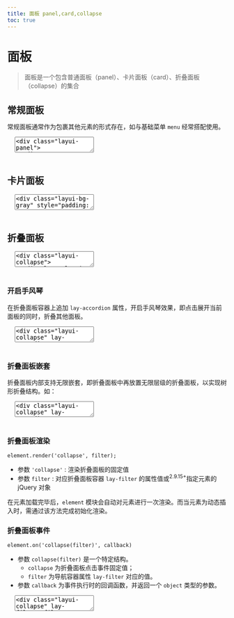 ```yaml
---
title: 面板 panel,card,collapse
toc: true
---
```

 
# 面板

> 面板是一个包含普通面板（panel）、卡片面板（card）、折叠面板（collapse）的集合

<h2 id="panel" lay-toc="{}" style="margin-bottom: 0;">常规面板</h2>

常规面板通常作为包裹其他元素的形式存在，如与基础菜单 `menu` 经常搭配使用。

<pre class="layui-code" lay-options="{preview: true, layout: ['preview', 'code'], tools: ['full']}">
  <textarea>
<div class="layui-panel">
  <div style="padding: 32px;">面板任意内容</div>
</div>
  </textarea>
</pre>

<h2 id="card" lay-toc="{}">卡片面板</h2>

<pre class="layui-code" lay-options="{preview: true, layout: ['preview', 'code'], tools: ['full']}">
  <textarea>
<div class="layui-bg-gray" style="padding: 16px;">
  <div class="layui-row layui-col-space15">
    <div class="layui-col-md6">
      <div class="layui-card">
        <div class="layui-card-header">卡片面板</div>
        <div class="layui-card-body">
          卡片式面板面板通常用于非白色背景色的主体内<br>
          从而映衬出边框投影
        </div>
      </div>
    </div>
    <div class="layui-col-md6">
      <div class="layui-card">
        <div class="layui-card-header">卡片面板</div>
        <div class="layui-card-body">
          结合 layui 的栅格系统<br>
          轻松实现响应式布局
        </div>
      </div>
    </div>
  </div>
</div> 
  </textarea>
</pre>

<h2 id="collapse" lay-toc="{hot: true}">折叠面板</h2>

<pre class="layui-code" lay-options="{preview: true, layout: ['preview', 'code'], tools: ['full'], done: function(obj){
  obj.render();
}}">
  <textarea>
<div class="layui-collapse">
  <div class="layui-colla-item">
    <div class="layui-colla-title">Collapse Title 1</div>
    <div class="layui-colla-content">
      <p>Content 1</p>
    </div>
  </div>
  <div class="layui-colla-item">
    <div class="layui-colla-title">Collapse Title 2</div>
    <div class="layui-colla-content">
      <p>Content 2</p>
    </div>
  </div>
  <div class="layui-colla-item">
    <div class="layui-colla-title">Collapse Title 3</div>
    <div class="layui-colla-content">
      <ul>
        <li>Content list</li>
        <li>Content list</li>
      </ul>
    </div>
  </div>
  <div class="layui-colla-item">
    <div class="layui-colla-title">折叠面板的标题</div>
    <div class="layui-colla-content">
      <p>折叠面板的内容</p>
    </div>
  </div>
</div>

<!-- import layui -->
  </textarea>
</pre>


<h3 id="accordion" lay-toc="{level: 2}">开启手风琴</h3>

在折叠面板容器上追加 `lay-accordion` 属性，开启手风琴效果，即点击展开当前面板的同时，折叠其他面板。

<pre class="layui-code" lay-options="{preview: true, layout: ['preview', 'code'], tools: ['full'], done: function(obj){
  obj.render();
}}">
  <textarea>
<div class="layui-collapse" lay-accordion>
  <div class="layui-colla-item">
    <div class="layui-colla-title">layui 主要面向哪些用户群体？</div>
    <div class="layui-colla-content layui-show">
      Layui 作为一个前端界面组件库，但面向的却主要是后端开发者。
      <br>即无需涉足各类构建工具，只需面向浏览器本身，便可将页面所需呈现的元素与交互信手拈来。
    </div>
  </div>
  <div class="layui-colla-item">
    <div class="layui-colla-title">为什么我的眼里常含泪水？</div>
    <div class="layui-colla-content">
      <p>因为我对这片土地爱的深沉。</p>
    </div>
  </div>
  <div class="layui-colla-item">
    <div class="layui-colla-title">Why are my eyes always brimming with tears?</div>
    <div class="layui-colla-content">
      <p>Because I love this land so deeply…</p>
    </div>
  </div>
  <div class="layui-colla-item">
    <div class="layui-colla-title">一个折叠面板的标题？</div>
    <div class="layui-colla-content">
      <p>一个折叠面板的内容。</p>
    </div>
  </div>
</div>

<!-- import layui -->
  </textarea>
</pre>    

<h3 id="collapse-tree" lay-toc="{level: 2}">折叠面板嵌套</h3>

折叠面板内部支持无限嵌套，即折叠面板中再放置无限层级的折叠面板，以实现树形折叠结构。如：

<pre class="layui-code" lay-options="{preview: true, codeStyle: 'height:535px;', layout: ['preview', 'code'], tools: ['full'], done: function(obj){
  obj.render();
}}">
  <textarea>
<div class="layui-collapse" lay-accordion>
  <div class="layui-colla-item">
    <div class="layui-colla-title">文学家</div>
    <div class="layui-colla-content layui-show">
    
      <div class="layui-collapse" lay-accordion>
        <div class="layui-colla-item">
          <div class="layui-colla-title">唐代</div>
          <div class="layui-colla-content layui-show">
            
            <div class="layui-collapse" lay-accordion>
              <div class="layui-colla-item">
                <div class="layui-colla-title">杜甫</div>
                <div class="layui-colla-content layui-show">
                  一代诗圣
                </div>
              </div>
              <div class="layui-colla-item">
                <div class="layui-colla-title">李白</div>
                <div class="layui-colla-content">
                  <p>一代诗仙</p>
                </div>
              </div>
              <div class="layui-colla-item">
                <div class="layui-colla-title">王勃</div>
                <div class="layui-colla-content">
                  <p>千古绝唱《滕王阁序》</p>
                </div>
              </div>
            </div>
            
          </div>
        </div>
        <div class="layui-colla-item">
          <div class="layui-colla-title">宋代</div>
          <div class="layui-colla-content">
            <p>一个属于文人的时代</p>
          </div>
        </div>
        <div class="layui-colla-item">
          <div class="layui-colla-title">现代</div>
          <div class="layui-colla-content">
            <p>文学大师纷纷登场</p>
          </div>
        </div>
        <div class="layui-colla-item">
          <div class="layui-colla-title">当代</div>
          <div class="layui-colla-content">
            <p>文人、作家</p>
          </div>
        </div>
      </div>

    </div>
  </div>
  <div class="layui-colla-item">
    <div class="layui-colla-title">科学家</div>
    <div class="layui-colla-content">
      <p>伟大的科学家</p>
    </div>
  </div>
  <div class="layui-colla-item">
    <div class="layui-colla-title">艺术家</div>
    <div class="layui-colla-content">
      <p>浑身散发着艺术细胞</p>
    </div>
  </div>
</div>

<!-- import layui -->
  </textarea>
</pre>


<h3 id="collapse-render" lay-toc="{level: 2}">折叠面板渲染</h3>


`element.render('collapse', filter);`

- 参数 `'collapse'` : 渲染折叠面板的固定值
- 参数 `filter` : 对应折叠面板容器 `lay-filter` 的属性值或<sup>2.9.15+</sup>指定元素的 jQuery 对象

在元素加载完毕后，`element` 模块会自动对元素进行一次渲染。而当元素为动态插入时，需通过该方法完成初始化渲染。


<h3 id="on-collapse" lay-toc="{level: 2}">折叠面板事件</h3>

`element.on('collapse(filter)', callback)`

- 参数 `collapse(filter)` 是一个特定结构。
  - `collapse` 为折叠面板点击事件固定值； 
  - `filter` 为导航容器属性 `lay-filter` 对应的值。
- 参数 `callback` 为事件执行时的回调函数，并返回一个 `object` 类型的参数。

<pre class="layui-code" lay-options="{preview: true, codeStyle: 'height:535px;', layout: ['code', 'preview'], tools: ['full'], done: function(obj){
  obj.render();
}}">
  <textarea>
<div class="layui-collapse" lay-filter="filter-collapse">
  <div class="layui-colla-item">
    <div class="layui-colla-title">Collapse Title 1</div>
    <div class="layui-colla-content">
      <p>Content 1</p>
    </div>
  </div>
  <div class="layui-colla-item">
    <div class="layui-colla-title">Collapse Title 2</div>
    <div class="layui-colla-content">
      <p>Content 2</p>
    </div>
  </div>
  <div class="layui-colla-item">
    <div class="layui-colla-title">Collapse Title 3</div>
    <div class="layui-colla-content">
      <ul>
        <li>Content list</li>
        <li>Content list</li>
      </ul>
    </div>
  </div>
  <div class="layui-colla-item">
    <div class="layui-colla-title">折叠面板的标题</div>
    <div class="layui-colla-content">
      <p>折叠面板的内容</p>
    </div>
  </div>
</div>

<!-- import layui -->
<script>
layui.use(function(){
  var element = layui.element;
  var layer = layui.layer;

  // 折叠面板点击事件
  element.on('collapse(filter-collapse)', function(data){
    console.log(data.show); // 得到当前面板的展开状态，true or false
    console.log(data.title); // 得到当前点击面板的标题区域对象
    console.log(data.content); // 得到当前点击面板的内容区域对象
    
    // 显示状态，仅用于演示
    layer.msg('展开状态：'+ data.show);
  });
});
</script>
  </textarea>
</pre>


